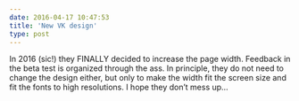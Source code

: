 ```yaml
---
date: 2016-04-17 10:47:53
title: 'New VK design'
type: post
---
```


In 2016 (sic!) they FINALLY decided to increase the page width. Feedback in the beta test is organized through the ass.
In principle, they do not need to change the design either, but only to make the width fit the screen size and fit the
fonts to high resolutions. I hope they don’t mess up…
